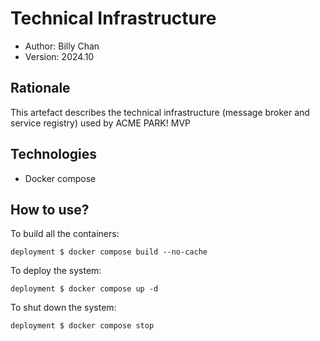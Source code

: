 # Technical Infrastructure

- Author: Billy Chan
- Version: 2024.10

## Rationale

This artefact describes the technical infrastructure (message broker and service registry) used by ACME PARK! MVP

## Technologies

- Docker compose

## How to use?

To build all the containers:

```
deployment $ docker compose build --no-cache
```

To deploy the system:

```
deployment $ docker compose up -d
```

To shut down the system:

```
deployment $ docker compose stop
```
